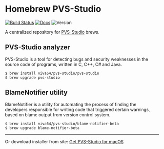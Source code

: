 Homebrew PVS-Studio
=====================
[![Build Status](https://travis-ci.org/viva64/homebrew-pvs-studio.svg?branch=master)](https://travis-ci.org/viva64/homebrew-pvs-studio) [![Docs](	https://img.shields.io/readthedocs/pip.svg)](https://www.viva64.com/en/m/0036/) ![Version](https://img.shields.io/badge/os%20x-10.13%2B-green.svg)

A centralized repository for [PVS-Studio](https://www.viva64.com/en/pvs-studio/) brews.

## PVS-Studio analyzer

PVS-Studio is a tool for detecting bugs and security weaknesses in the source code of programs, written in C, C++, C# and Java.

```
$ brew install viva64/pvs-studio/pvs-studio
$ brew upgrade pvs-studio
```

## BlameNotifier utility

BlameNotifier is a utility for automating the process of finding the developers responsible for writing code that triggered certain warnings, based on blame output from version control system.

```
$ brew install viva64/pvs-studio/blame-notifier-beta
$ brew upgrade blame-notifier-beta
```

---

Or download installer from site: [Get PVS-Studio for macOS](https://www.viva64.com/en/pvs-studio-download/)
